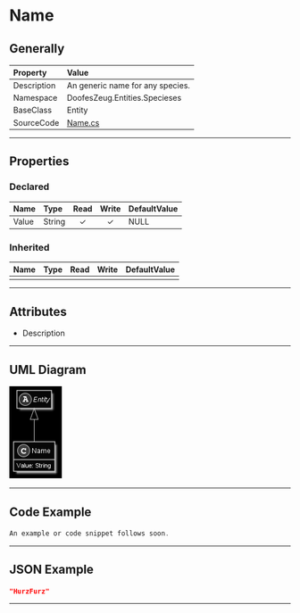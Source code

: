 ﻿# Name

## Generally

|Property|Value|
|:-|:-|
|Description|An generic name for any species.|
|Namespace|DoofesZeug.Entities.Specieses|
|BaseClass|Entity|
|SourceCode|[Name.cs](../../../../DoofesZeug.Library/Src/Entities/Specieses/Name.cs)|

---

## Properties

### Declared

|Name|Type|Read|Write|DefaultValue|
|:---|:---|:--:|:---:|:-----------|
|Value|String|&#x2713;|&#x2713;|NULL|

### Inherited

|Name|Type|Read|Write|DefaultValue|
|:---|:---|:--:|:---:|:-----------|
|    |    |    |     |            |

---

## Attributes

- Description

---

## UML Diagram

![Name.png](./Name.png "Name")

---

## Code Example

```cs
An example or code snippet follows soon.
```

---

## JSON Example

```json
"HurzFurz"
```

---

